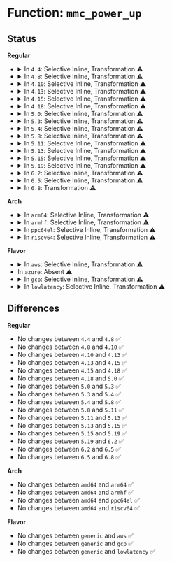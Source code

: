 # Function: <code>mmc_power_up</code>

## Status
<b>Regular</b>
<ul>
<li>
<details>
<summary>In <code>4.4</code>: Selective Inline, Transformation ⚠️</summary>

```c
void mmc_power_up(struct mmc_host *host, u32 ocr);
```

**Collision:** Unique Global

**Inline:** Selective

**Transformation:** True

**Instances:**

```
In drivers/mmc/core/core.c (ffffffff816c0010)
Location: drivers/mmc/core/core.c:1710
Inline: True
Inline callers:
  - drivers/mmc/core/core.c:mmc_power_restore_host
  - drivers/mmc/core/core.c:mmc_power_cycle
  - drivers/mmc/core/core.c:mmc_rescan
  - drivers/mmc/core/core.c:mmc_start_host
Direct callers:
  - drivers/mmc/core/core.c:mmc_power_restore_host
  - drivers/mmc/core/core.c:mmc_power_cycle
  - drivers/mmc/core/core.c:mmc_rescan
  - drivers/mmc/core/core.c:mmc_start_host
  - drivers/mmc/core/mmc.c:_mmc_resume
  - drivers/mmc/core/sd.c:_mmc_sd_resume
  - drivers/mmc/core/sdio.c:mmc_sdio_runtime_resume
  - drivers/mmc/core/sdio.c:mmc_sdio_resume
```
**Symbols:**

```
ffffffff816c0010-ffffffff816c01f5: mmc_power_up.part.21 (STB_LOCAL)
ffffffff816c0680-ffffffff816c069a: mmc_power_up (STB_GLOBAL)
```
</details>
</li>
<li>
<details>
<summary>In <code>4.8</code>: Selective Inline, Transformation ⚠️</summary>

```c
void mmc_power_up(struct mmc_host *host, u32 ocr);
```

**Collision:** Unique Global

**Inline:** Selective

**Transformation:** True

**Instances:**

```
In drivers/mmc/core/core.c (ffffffff81722f89)
Location: drivers/mmc/core/core.c:1726
Inline: True
Inline callers:
  - drivers/mmc/core/core.c:mmc_power_restore_host
  - drivers/mmc/core/core.c:mmc_start_host
  - drivers/mmc/core/core.c:mmc_rescan
  - drivers/mmc/core/core.c:mmc_power_cycle
Direct callers:
  - drivers/mmc/core/core.c:mmc_power_restore_host
  - drivers/mmc/core/core.c:mmc_start_host
  - drivers/mmc/core/core.c:mmc_rescan
  - drivers/mmc/core/core.c:mmc_power_cycle
  - drivers/mmc/core/mmc.c:_mmc_resume
  - drivers/mmc/core/sd.c:mmc_sd_runtime_resume
  - drivers/mmc/core/sdio.c:mmc_sdio_runtime_resume
  - drivers/mmc/core/sdio.c:mmc_sdio_resume
```
**Symbols:**

```
ffffffff81722d60-ffffffff81722f39: mmc_power_up.part.28 (STB_LOCAL)
ffffffff817233c0-ffffffff817233da: mmc_power_up (STB_GLOBAL)
```
</details>
</li>
<li>
<details>
<summary>In <code>4.10</code>: Selective Inline, Transformation ⚠️</summary>

```c
void mmc_power_up(struct mmc_host *host, u32 ocr);
```

**Collision:** Unique Global

**Inline:** Selective

**Transformation:** True

**Instances:**

```
In drivers/mmc/core/core.c (ffffffff81755d63)
Location: drivers/mmc/core/core.c:1796
Inline: True
Inline callers:
  - drivers/mmc/core/core.c:mmc_power_restore_host
  - drivers/mmc/core/core.c:mmc_start_host
  - drivers/mmc/core/core.c:mmc_rescan
  - drivers/mmc/core/core.c:mmc_power_cycle
Direct callers:
  - drivers/mmc/core/core.c:mmc_power_restore_host
  - drivers/mmc/core/core.c:mmc_start_host
  - drivers/mmc/core/core.c:mmc_rescan
  - drivers/mmc/core/core.c:mmc_power_cycle
  - drivers/mmc/core/mmc.c:_mmc_resume
  - drivers/mmc/core/sd.c:mmc_sd_runtime_resume
  - drivers/mmc/core/sdio.c:mmc_sdio_runtime_resume
  - drivers/mmc/core/sdio.c:mmc_sdio_resume
```
**Symbols:**

```
ffffffff81755b30-ffffffff81755d09: mmc_power_up.part.34 (STB_LOCAL)
ffffffff81756230-ffffffff8175624a: mmc_power_up (STB_GLOBAL)
```
</details>
</li>
<li>
<details>
<summary>In <code>4.13</code>: Selective Inline, Transformation ⚠️</summary>

```c
void mmc_power_up(struct mmc_host *host, u32 ocr);
```

**Collision:** Unique Global

**Inline:** Selective

**Transformation:** True

**Instances:**

```
In drivers/mmc/core/core.c (ffffffff81773e3b)
Location: drivers/mmc/core/core.c:1621
Inline: True
Inline callers:
  - drivers/mmc/core/core.c:mmc_power_restore_host
  - drivers/mmc/core/core.c:mmc_start_host
  - drivers/mmc/core/core.c:mmc_rescan
  - drivers/mmc/core/core.c:mmc_power_cycle
Direct callers:
  - drivers/mmc/core/core.c:mmc_power_restore_host
  - drivers/mmc/core/core.c:mmc_start_host
  - drivers/mmc/core/core.c:mmc_rescan
  - drivers/mmc/core/core.c:mmc_power_cycle
  - drivers/mmc/core/mmc.c:_mmc_resume
  - drivers/mmc/core/sd.c:mmc_sd_runtime_resume
  - drivers/mmc/core/sdio.c:mmc_sdio_runtime_resume
  - drivers/mmc/core/sdio.c:mmc_sdio_resume
```
**Symbols:**

```
ffffffff81773c10-ffffffff81773de4: mmc_power_up.part.32 (STB_LOCAL)
ffffffff81774260-ffffffff8177427b: mmc_power_up (STB_GLOBAL)
```
</details>
</li>
<li>
<details>
<summary>In <code>4.15</code>: Selective Inline, Transformation ⚠️</summary>

```c
void mmc_power_up(struct mmc_host *host, u32 ocr);
```

**Collision:** Unique Global

**Inline:** Selective

**Transformation:** True

**Instances:**

```
In drivers/mmc/core/core.c (ffffffff817e9fb8)
Location: drivers/mmc/core/core.c:1835
Inline: True
Inline callers:
  - drivers/mmc/core/core.c:mmc_power_restore_host
  - drivers/mmc/core/core.c:mmc_start_host
  - drivers/mmc/core/core.c:mmc_rescan
  - drivers/mmc/core/core.c:mmc_power_cycle
Direct callers:
  - drivers/mmc/core/core.c:mmc_power_restore_host
  - drivers/mmc/core/core.c:mmc_start_host
  - drivers/mmc/core/core.c:mmc_rescan
  - drivers/mmc/core/core.c:mmc_power_cycle
  - drivers/mmc/core/mmc.c:_mmc_resume
  - drivers/mmc/core/sd.c:mmc_sd_runtime_resume
  - drivers/mmc/core/sdio.c:mmc_sdio_runtime_resume
  - drivers/mmc/core/sdio.c:mmc_sdio_resume
```
**Symbols:**

```
ffffffff817e9d70-ffffffff817e9f53: mmc_power_up.part.34 (STB_LOCAL)
ffffffff817ea600-ffffffff817ea61b: mmc_power_up (STB_GLOBAL)
```
</details>
</li>
<li>
<details>
<summary>In <code>4.18</code>: Selective Inline, Transformation ⚠️</summary>

```c
void mmc_power_up(struct mmc_host *host, u32 ocr);
```

**Collision:** Unique Global

**Inline:** Selective

**Transformation:** True

**Instances:**

```
In drivers/mmc/core/core.c (ffffffff8183310a)
Location: drivers/mmc/core/core.c:1645
Inline: True
Inline callers:
  - drivers/mmc/core/core.c:mmc_power_restore_host
  - drivers/mmc/core/core.c:mmc_start_host
  - drivers/mmc/core/core.c:mmc_rescan
  - drivers/mmc/core/core.c:mmc_power_cycle
Direct callers:
  - drivers/mmc/core/core.c:mmc_power_restore_host
  - drivers/mmc/core/core.c:mmc_start_host
  - drivers/mmc/core/core.c:mmc_rescan
  - drivers/mmc/core/core.c:mmc_power_cycle
  - drivers/mmc/core/mmc.c:_mmc_resume
  - drivers/mmc/core/sd.c:mmc_sd_runtime_resume
  - drivers/mmc/core/sdio.c:mmc_sdio_runtime_resume
  - drivers/mmc/core/sdio.c:mmc_sdio_resume
```
**Symbols:**

```
ffffffff81832f80-ffffffff818330a6: mmc_power_up.part.33 (STB_LOCAL)
ffffffff81833560-ffffffff8183357a: mmc_power_up (STB_GLOBAL)
```
</details>
</li>
<li>
<details>
<summary>In <code>5.0</code>: Selective Inline, Transformation ⚠️</summary>

```c
void mmc_power_up(struct mmc_host *host, u32 ocr);
```

**Collision:** Unique Global

**Inline:** Selective

**Transformation:** True

**Instances:**

```
In drivers/mmc/core/core.c (ffffffff8185ff53)
Location: drivers/mmc/core/core.c:1648
Inline: True
Inline callers:
  - drivers/mmc/core/core.c:mmc_start_host
  - drivers/mmc/core/core.c:mmc_rescan
  - drivers/mmc/core/core.c:mmc_power_cycle
Direct callers:
  - drivers/mmc/core/core.c:mmc_start_host
  - drivers/mmc/core/core.c:mmc_rescan
  - drivers/mmc/core/core.c:mmc_power_cycle
  - drivers/mmc/core/mmc.c:_mmc_resume
  - drivers/mmc/core/sd.c:mmc_sd_runtime_resume
  - drivers/mmc/core/sdio.c:mmc_sdio_runtime_resume
  - drivers/mmc/core/sdio.c:mmc_sdio_resume
```
**Symbols:**

```
ffffffff8185f050-ffffffff8185f176: mmc_power_up.part.35 (STB_LOCAL)
ffffffff8185f4f0-ffffffff8185f50a: mmc_power_up (STB_GLOBAL)
```
</details>
</li>
<li>
<details>
<summary>In <code>5.3</code>: Selective Inline, Transformation ⚠️</summary>

```c
void mmc_power_up(struct mmc_host *host, u32 ocr);
```

**Collision:** Unique Global

**Inline:** Selective

**Transformation:** True

**Instances:**

```
In drivers/mmc/core/core.c (ffffffff818a3b05)
Location: drivers/mmc/core/core.c:1330
Inline: True
Inline callers:
  - drivers/mmc/core/core.c:mmc_start_host
  - drivers/mmc/core/core.c:mmc_rescan
  - drivers/mmc/core/core.c:mmc_power_cycle
Direct callers:
  - drivers/mmc/core/core.c:mmc_start_host
  - drivers/mmc/core/core.c:mmc_rescan
  - drivers/mmc/core/core.c:mmc_power_cycle
  - drivers/mmc/core/mmc.c:_mmc_resume
  - drivers/mmc/core/sd.c:mmc_sd_runtime_resume
  - drivers/mmc/core/sdio.c:mmc_sdio_runtime_resume
  - drivers/mmc/core/sdio.c:mmc_sdio_resume
```
**Symbols:**

```
ffffffff818a2bd0-ffffffff818a2cf2: mmc_power_up.part.0 (STB_LOCAL)
ffffffff818a30b0-ffffffff818a30ca: mmc_power_up (STB_GLOBAL)
```
</details>
</li>
<li>
<details>
<summary>In <code>5.4</code>: Selective Inline, Transformation ⚠️</summary>

```c
void mmc_power_up(struct mmc_host *host, u32 ocr);
```

**Collision:** Unique Global

**Inline:** Selective

**Transformation:** True

**Instances:**

```
In drivers/mmc/core/core.c (ffffffff818d6075)
Location: drivers/mmc/core/core.c:1330
Inline: True
Inline callers:
  - drivers/mmc/core/core.c:mmc_start_host
  - drivers/mmc/core/core.c:mmc_rescan
  - drivers/mmc/core/core.c:mmc_power_cycle
Direct callers:
  - drivers/mmc/core/core.c:mmc_start_host
  - drivers/mmc/core/core.c:mmc_rescan
  - drivers/mmc/core/core.c:mmc_power_cycle
  - drivers/mmc/core/mmc.c:_mmc_resume
  - drivers/mmc/core/sd.c:mmc_sd_runtime_resume
  - drivers/mmc/core/sdio.c:mmc_sdio_runtime_resume
  - drivers/mmc/core/sdio.c:mmc_sdio_resume
```
**Symbols:**

```
ffffffff818d4ec0-ffffffff818d4fe2: mmc_power_up.part.0 (STB_LOCAL)
ffffffff818d53a0-ffffffff818d53ba: mmc_power_up (STB_GLOBAL)
```
</details>
</li>
<li>
<details>
<summary>In <code>5.8</code>: Selective Inline, Transformation ⚠️</summary>

```c
void mmc_power_up(struct mmc_host *host, u32 ocr);
```

**Collision:** Unique Global

**Inline:** Selective

**Transformation:** True

**Instances:**

```
In drivers/mmc/core/core.c (ffffffff819a89b2)
Location: drivers/mmc/core/core.c:1313
Inline: True
Inline callers:
  - drivers/mmc/core/core.c:mmc_start_host
  - drivers/mmc/core/core.c:mmc_rescan_try_freq
  - drivers/mmc/core/core.c:mmc_power_cycle
Direct callers:
  - drivers/mmc/core/core.c:mmc_start_host
  - drivers/mmc/core/core.c:mmc_rescan_try_freq
  - drivers/mmc/core/core.c:mmc_power_cycle
  - drivers/mmc/core/mmc.c:_mmc_resume
  - drivers/mmc/core/sd.c:mmc_sd_runtime_resume
  - drivers/mmc/core/sdio.c:mmc_sdio_runtime_resume
  - drivers/mmc/core/sdio.c:mmc_sdio_resume
```
**Symbols:**

```
ffffffff819a74e0-ffffffff819a7602: mmc_power_up.part.0 (STB_LOCAL)
ffffffff819a7b80-ffffffff819a7b9a: mmc_power_up (STB_GLOBAL)
```
</details>
</li>
<li>
<details>
<summary>In <code>5.11</code>: Selective Inline, Transformation ⚠️</summary>

```c
void mmc_power_up(struct mmc_host *host, u32 ocr);
```

**Collision:** Unique Global

**Inline:** Selective

**Transformation:** True

**Instances:**

```
In drivers/mmc/core/core.c (ffffffff819aba72)
Location: drivers/mmc/core/core.c:1313
Inline: True
Inline callers:
  - drivers/mmc/core/core.c:mmc_start_host
  - drivers/mmc/core/core.c:mmc_rescan_try_freq
  - drivers/mmc/core/core.c:mmc_power_cycle
Direct callers:
  - drivers/mmc/core/core.c:mmc_start_host
  - drivers/mmc/core/core.c:mmc_rescan_try_freq
  - drivers/mmc/core/core.c:mmc_power_cycle
  - drivers/mmc/core/mmc.c:_mmc_resume
  - drivers/mmc/core/sd.c:mmc_sd_runtime_resume
  - drivers/mmc/core/sdio.c:mmc_sdio_runtime_resume
  - drivers/mmc/core/sdio.c:mmc_sdio_resume
```
**Symbols:**

```
ffffffff819aa730-ffffffff819aa852: mmc_power_up.part.0 (STB_LOCAL)
ffffffff819aade0-ffffffff819aadfa: mmc_power_up (STB_GLOBAL)
```
</details>
</li>
<li>
<details>
<summary>In <code>5.13</code>: Selective Inline, Transformation ⚠️</summary>

```c
void mmc_power_up(struct mmc_host *host, u32 ocr);
```

**Collision:** Unique Global

**Inline:** Selective

**Transformation:** True

**Instances:**

```
In drivers/mmc/core/core.c (ffffffff8198fffc)
Location: drivers/mmc/core/core.c:1319
Inline: True
Inline callers:
  - drivers/mmc/core/core.c:mmc_start_host
  - drivers/mmc/core/core.c:mmc_rescan_try_freq
  - drivers/mmc/core/core.c:mmc_power_cycle
Direct callers:
  - drivers/mmc/core/core.c:mmc_start_host
  - drivers/mmc/core/core.c:mmc_rescan_try_freq
  - drivers/mmc/core/core.c:mmc_power_cycle
  - drivers/mmc/core/mmc.c:_mmc_resume
  - drivers/mmc/core/sd.c:mmc_sd_runtime_resume
  - drivers/mmc/core/sdio.c:mmc_sdio_runtime_resume
  - drivers/mmc/core/sdio.c:mmc_sdio_resume
```
**Symbols:**

```
ffffffff8198efd0-ffffffff8198f0f2: mmc_power_up.part.0 (STB_LOCAL)
ffffffff8198f680-ffffffff8198f69a: mmc_power_up (STB_GLOBAL)
```
</details>
</li>
<li>
<details>
<summary>In <code>5.15</code>: Selective Inline, Transformation ⚠️</summary>

```c
void mmc_power_up(struct mmc_host *host, u32 ocr);
```

**Collision:** Unique Global

**Inline:** Selective

**Transformation:** True

**Instances:**

```
In drivers/mmc/core/core.c (ffffffff81a3b7cc)
Location: drivers/mmc/core/core.c:1320
Inline: True
Inline callers:
  - drivers/mmc/core/core.c:mmc_start_host
  - drivers/mmc/core/core.c:mmc_rescan_try_freq
  - drivers/mmc/core/core.c:mmc_power_cycle
Direct callers:
  - drivers/mmc/core/core.c:mmc_start_host
  - drivers/mmc/core/core.c:mmc_rescan_try_freq
  - drivers/mmc/core/core.c:mmc_power_cycle
  - drivers/mmc/core/mmc.c:_mmc_resume
  - drivers/mmc/core/sd.c:mmc_sd_runtime_resume
  - drivers/mmc/core/sdio.c:mmc_sdio_runtime_resume
  - drivers/mmc/core/sdio.c:mmc_sdio_resume
```
**Symbols:**

```
ffffffff81a3a6b0-ffffffff81a3a7ee: mmc_power_up.part.0 (STB_LOCAL)
ffffffff81d2d12b-ffffffff81d2d15a: mmc_power_up.part.0.cold (STB_LOCAL)
ffffffff81a3adc0-ffffffff81a3adda: mmc_power_up (STB_GLOBAL)
```
</details>
</li>
<li>
<details>
<summary>In <code>5.19</code>: Selective Inline, Transformation ⚠️</summary>

```c
void mmc_power_up(struct mmc_host *host, u32 ocr);
```

**Collision:** Unique Global

**Inline:** Selective

**Transformation:** True

**Instances:**

```
In drivers/mmc/core/core.c (ffffffff81ba875a)
Location: drivers/mmc/core/core.c:1320
Inline: True
Inline callers:
  - drivers/mmc/core/core.c:mmc_start_host
  - drivers/mmc/core/core.c:mmc_rescan_try_freq
  - drivers/mmc/core/core.c:mmc_power_cycle
Direct callers:
  - drivers/mmc/core/core.c:mmc_start_host
  - drivers/mmc/core/core.c:mmc_rescan_try_freq
  - drivers/mmc/core/core.c:mmc_power_cycle
  - drivers/mmc/core/mmc.c:_mmc_resume
  - drivers/mmc/core/sd.c:mmc_sd_runtime_resume
  - drivers/mmc/core/sdio.c:mmc_sdio_runtime_resume
  - drivers/mmc/core/sdio.c:mmc_sdio_resume
```
**Symbols:**

```
ffffffff81ba7510-ffffffff81ba767d: mmc_power_up.part.0 (STB_LOCAL)
ffffffff81ef94e9-ffffffff81ef9517: mmc_power_up.part.0.cold (STB_LOCAL)
ffffffff81ba7c60-ffffffff81ba7c8a: mmc_power_up (STB_GLOBAL)
```
</details>
</li>
<li>
<details>
<summary>In <code>6.2</code>: Selective Inline, Transformation ⚠️</summary>

```c
void mmc_power_up(struct mmc_host *host, u32 ocr);
```

**Collision:** Unique Global

**Inline:** Selective

**Transformation:** True

**Instances:**

```
In drivers/mmc/core/core.c (ffffffff81d4afba)
Location: drivers/mmc/core/core.c:1327
Inline: True
Inline callers:
  - drivers/mmc/core/core.c:mmc_start_host
  - drivers/mmc/core/core.c:mmc_rescan_try_freq
  - drivers/mmc/core/core.c:mmc_power_cycle
Direct callers:
  - drivers/mmc/core/core.c:mmc_start_host
  - drivers/mmc/core/core.c:mmc_rescan_try_freq
  - drivers/mmc/core/core.c:mmc_power_cycle
  - drivers/mmc/core/mmc.c:_mmc_resume
  - drivers/mmc/core/sd.c:mmc_sd_runtime_resume
  - drivers/mmc/core/sdio.c:mmc_sdio_runtime_resume
  - drivers/mmc/core/sdio.c:mmc_sdio_resume
```
**Symbols:**

```
ffffffff81d49b90-ffffffff81d49cfd: mmc_power_up.part.0 (STB_LOCAL)
ffffffff820a963c-ffffffff820a966a: mmc_power_up.part.0.cold (STB_LOCAL)
ffffffff81d4a330-ffffffff81d4a35a: mmc_power_up (STB_GLOBAL)
```
</details>
</li>
<li>
<details>
<summary>In <code>6.5</code>: Selective Inline, Transformation ⚠️</summary>

```c
void mmc_power_up(struct mmc_host *host, u32 ocr);
```

**Collision:** Unique Global

**Inline:** Selective

**Transformation:** True

**Instances:**

```
In drivers/mmc/core/core.c (ffffffff81db586a)
Location: drivers/mmc/core/core.c:1327
Inline: True
Inline callers:
  - drivers/mmc/core/core.c:mmc_start_host
  - drivers/mmc/core/core.c:mmc_rescan_try_freq
  - drivers/mmc/core/core.c:mmc_power_cycle
Direct callers:
  - drivers/mmc/core/core.c:mmc_start_host
  - drivers/mmc/core/core.c:mmc_rescan_try_freq
  - drivers/mmc/core/core.c:mmc_power_cycle
  - drivers/mmc/core/mmc.c:_mmc_resume
  - drivers/mmc/core/sd.c:mmc_sd_runtime_resume
  - drivers/mmc/core/sdio.c:mmc_sdio_runtime_resume
  - drivers/mmc/core/sdio.c:mmc_sdio_resume
```
**Symbols:**

```
ffffffff81db4400-ffffffff81db456d: mmc_power_up.part.0 (STB_LOCAL)
ffffffff8212aa3b-ffffffff8212aa69: mmc_power_up.part.0.cold (STB_LOCAL)
ffffffff81db4b90-ffffffff81db4bba: mmc_power_up (STB_GLOBAL)
```
</details>
</li>
<li>
<details>
<summary>In <code>6.8</code>: Transformation ⚠️</summary>

```c
void mmc_power_up(struct mmc_host *host, u32 ocr);
```

**Collision:** Unique Global

**Inline:** No

**Transformation:** True

**Instances:**

```
In drivers/mmc/core/core.c (0)
Location: drivers/mmc/core/core.c:1332
Inline: False
Direct callers:
  - drivers/mmc/core/core.c:mmc_start_host
  - drivers/mmc/core/core.c:mmc_rescan_try_freq
  - drivers/mmc/core/core.c:mmc_set_uhs_voltage
  - drivers/mmc/core/core.c:mmc_select_voltage
  - drivers/mmc/core/mmc.c:_mmc_resume
  - drivers/mmc/core/sd.c:mmc_sd_runtime_resume
  - drivers/mmc/core/sdio.c:mmc_sdio_runtime_resume
  - drivers/mmc/core/sdio.c:mmc_sdio_resume
```
**Symbols:**

```
ffffffff8220c870-ffffffff8220c89e: mmc_power_up.cold (STB_LOCAL)
ffffffff81e6cc30-ffffffff81e6cdbc: mmc_power_up (STB_GLOBAL)
```
</details>
</li>
</ul>
<b>Arch</b>
<ul>
<li>
<details>
<summary>In <code>arm64</code>: Selective Inline, Transformation ⚠️</summary>

```c
void mmc_power_up(struct mmc_host *host, u32 ocr);
```

**Collision:** Unique Global

**Inline:** Selective

**Transformation:** True

**Instances:**

```
In drivers/mmc/core/core.c (ffff800010b2fe00)
Location: drivers/mmc/core/core.c:1330
Inline: True
Inline callers:
  - drivers/mmc/core/core.c:mmc_start_host
  - drivers/mmc/core/core.c:mmc_rescan
  - drivers/mmc/core/core.c:mmc_power_cycle
Direct callers:
  - drivers/mmc/core/core.c:mmc_start_host
  - drivers/mmc/core/core.c:mmc_rescan
  - drivers/mmc/core/core.c:mmc_power_cycle
  - drivers/mmc/core/mmc.c:_mmc_resume
  - drivers/mmc/core/sd.c:mmc_sd_runtime_resume
  - drivers/mmc/core/sdio.c:mmc_sdio_runtime_resume
  - drivers/mmc/core/sdio.c:mmc_sdio_resume
```
**Symbols:**

```
ffff800010b2e690-ffff800010b2e800: mmc_power_up.part.0 (STB_LOCAL)
ffff800010b2eb78-ffff800010b2ebb8: mmc_power_up (STB_GLOBAL)
```
</details>
</li>
<li>
<details>
<summary>In <code>armhf</code>: Selective Inline, Transformation ⚠️</summary>

```c
void mmc_power_up(struct mmc_host *host, u32 ocr);
```

**Collision:** Unique Global

**Inline:** Selective

**Transformation:** True

**Instances:**

```
In drivers/mmc/core/core.c (c0c0af94)
Location: drivers/mmc/core/core.c:1330
Inline: True
Inline callers:
  - drivers/mmc/core/core.c:mmc_start_host
  - drivers/mmc/core/core.c:mmc_rescan
  - drivers/mmc/core/core.c:mmc_power_cycle
Direct callers:
  - drivers/mmc/core/core.c:mmc_start_host
  - drivers/mmc/core/core.c:mmc_rescan
  - drivers/mmc/core/core.c:mmc_power_cycle
  - drivers/mmc/core/mmc.c:_mmc_resume
  - drivers/mmc/core/sd.c:mmc_sd_runtime_resume
  - drivers/mmc/core/sdio.c:mmc_sdio_runtime_resume
  - drivers/mmc/core/sdio.c:mmc_sdio_resume
```
**Symbols:**

```
c0c09bc0-c0c09d18: mmc_power_up.part.0 (STB_LOCAL)
c0c0a080-c0c0a0a8: mmc_power_up (STB_GLOBAL)
```
</details>
</li>
<li>
<details>
<summary>In <code>ppc64el</code>: Selective Inline, Transformation ⚠️</summary>

```c
void mmc_power_up(struct mmc_host *host, u32 ocr);
```

**Collision:** Unique Global

**Inline:** Selective

**Transformation:** True

**Instances:**

```
In drivers/mmc/core/core.c (c000000000c298e0)
Location: drivers/mmc/core/core.c:1330
Inline: True
Inline callers:
  - drivers/mmc/core/core.c:mmc_start_host
  - drivers/mmc/core/core.c:mmc_rescan
  - drivers/mmc/core/core.c:mmc_power_cycle
Direct callers:
  - drivers/mmc/core/core.c:mmc_start_host
  - drivers/mmc/core/core.c:mmc_rescan
  - drivers/mmc/core/core.c:mmc_power_cycle
  - drivers/mmc/core/mmc.c:_mmc_resume
  - drivers/mmc/core/sd.c:mmc_sd_runtime_resume
  - drivers/mmc/core/sdio.c:mmc_sdio_runtime_resume
  - drivers/mmc/core/sdio.c:mmc_sdio_resume
```
**Symbols:**

```
c000000000c27ee0-c000000000c28098: mmc_power_up.part.0 (STB_LOCAL)
c000000000c28580-c000000000c285a0: mmc_power_up (STB_GLOBAL)
```
</details>
</li>
<li>
<details>
<summary>In <code>riscv64</code>: Selective Inline, Transformation ⚠️</summary>

```c
void mmc_power_up(struct mmc_host *host, u32 ocr);
```

**Collision:** Unique Global

**Inline:** Selective

**Transformation:** True

**Instances:**

```
In drivers/mmc/core/core.c (ffffffe000708dfc)
Location: drivers/mmc/core/core.c:1330
Inline: True
Inline callers:
  - drivers/mmc/core/core.c:mmc_start_host
  - drivers/mmc/core/core.c:mmc_rescan
  - drivers/mmc/core/core.c:mmc_power_cycle
Direct callers:
  - drivers/mmc/core/core.c:mmc_start_host
  - drivers/mmc/core/core.c:mmc_rescan
  - drivers/mmc/core/core.c:mmc_power_cycle
  - drivers/mmc/core/mmc.c:_mmc_resume
  - drivers/mmc/core/sd.c:mmc_sd_runtime_resume
  - drivers/mmc/core/sdio.c:mmc_sdio_runtime_resume
  - drivers/mmc/core/sdio.c:mmc_sdio_resume
```
**Symbols:**

```
ffffffe000707ebe-ffffffe000708054: mmc_power_up.part.0 (STB_LOCAL)
ffffffe00070833a-ffffffe000708376: mmc_power_up (STB_GLOBAL)
```
</details>
</li>
</ul>
<b>Flavor</b>
<ul>
<li>
<details>
<summary>In <code>aws</code>: Selective Inline, Transformation ⚠️</summary>

```c
void mmc_power_up(struct mmc_host *host, u32 ocr);
```

**Collision:** Unique Global

**Inline:** Selective

**Transformation:** True

**Instances:**

```
In drivers/mmc/core/core.c (ffffffff81879a35)
Location: drivers/mmc/core/core.c:1330
Inline: True
Inline callers:
  - drivers/mmc/core/core.c:mmc_start_host
  - drivers/mmc/core/core.c:mmc_rescan
  - drivers/mmc/core/core.c:mmc_power_cycle
Direct callers:
  - drivers/mmc/core/core.c:mmc_start_host
  - drivers/mmc/core/core.c:mmc_rescan
  - drivers/mmc/core/core.c:mmc_power_cycle
  - drivers/mmc/core/mmc.c:_mmc_resume
  - drivers/mmc/core/sd.c:mmc_sd_runtime_resume
  - drivers/mmc/core/sdio.c:mmc_sdio_runtime_resume
  - drivers/mmc/core/sdio.c:mmc_sdio_resume
```
**Symbols:**

```
ffffffff81878880-ffffffff818789a2: mmc_power_up.part.0 (STB_LOCAL)
ffffffff81878d60-ffffffff81878d7a: mmc_power_up (STB_GLOBAL)
```
</details>
</li>
<li>
In <code>azure</code>: Absent ⚠️
</li>
<li>
<details>
<summary>In <code>gcp</code>: Selective Inline, Transformation ⚠️</summary>

```c
void mmc_power_up(struct mmc_host *host, u32 ocr);
```

**Collision:** Unique Global

**Inline:** Selective

**Transformation:** True

**Instances:**

```
In drivers/mmc/core/core.c (ffffffff818caed5)
Location: drivers/mmc/core/core.c:1330
Inline: True
Inline callers:
  - drivers/mmc/core/core.c:mmc_start_host
  - drivers/mmc/core/core.c:mmc_rescan
  - drivers/mmc/core/core.c:mmc_power_cycle
Direct callers:
  - drivers/mmc/core/core.c:mmc_start_host
  - drivers/mmc/core/core.c:mmc_rescan
  - drivers/mmc/core/core.c:mmc_power_cycle
  - drivers/mmc/core/mmc.c:_mmc_resume
  - drivers/mmc/core/sd.c:mmc_sd_runtime_resume
  - drivers/mmc/core/sdio.c:mmc_sdio_runtime_resume
  - drivers/mmc/core/sdio.c:mmc_sdio_resume
```
**Symbols:**

```
ffffffff818c9d20-ffffffff818c9e42: mmc_power_up.part.0 (STB_LOCAL)
ffffffff818ca200-ffffffff818ca21a: mmc_power_up (STB_GLOBAL)
```
</details>
</li>
<li>
<details>
<summary>In <code>lowlatency</code>: Selective Inline, Transformation ⚠️</summary>

```c
void mmc_power_up(struct mmc_host *host, u32 ocr);
```

**Collision:** Unique Global

**Inline:** Selective

**Transformation:** True

**Instances:**

```
In drivers/mmc/core/core.c (ffffffff818e79f5)
Location: drivers/mmc/core/core.c:1330
Inline: True
Inline callers:
  - drivers/mmc/core/core.c:mmc_start_host
  - drivers/mmc/core/core.c:mmc_rescan
  - drivers/mmc/core/core.c:mmc_power_cycle
Direct callers:
  - drivers/mmc/core/core.c:mmc_start_host
  - drivers/mmc/core/core.c:mmc_rescan
  - drivers/mmc/core/core.c:mmc_power_cycle
  - drivers/mmc/core/mmc.c:_mmc_resume
  - drivers/mmc/core/sd.c:mmc_sd_runtime_resume
  - drivers/mmc/core/sdio.c:mmc_sdio_runtime_resume
  - drivers/mmc/core/sdio.c:mmc_sdio_resume
```
**Symbols:**

```
ffffffff818e6840-ffffffff818e6962: mmc_power_up.part.0 (STB_LOCAL)
ffffffff818e6d20-ffffffff818e6d3a: mmc_power_up (STB_GLOBAL)
```
</details>
</li>
</ul>

## Differences
<b>Regular</b>
<ul>
<li>
No changes between <code>4.4</code> and <code>4.8</code> ✅
</li>
<li>
No changes between <code>4.8</code> and <code>4.10</code> ✅
</li>
<li>
No changes between <code>4.10</code> and <code>4.13</code> ✅
</li>
<li>
No changes between <code>4.13</code> and <code>4.15</code> ✅
</li>
<li>
No changes between <code>4.15</code> and <code>4.18</code> ✅
</li>
<li>
No changes between <code>4.18</code> and <code>5.0</code> ✅
</li>
<li>
No changes between <code>5.0</code> and <code>5.3</code> ✅
</li>
<li>
No changes between <code>5.3</code> and <code>5.4</code> ✅
</li>
<li>
No changes between <code>5.4</code> and <code>5.8</code> ✅
</li>
<li>
No changes between <code>5.8</code> and <code>5.11</code> ✅
</li>
<li>
No changes between <code>5.11</code> and <code>5.13</code> ✅
</li>
<li>
No changes between <code>5.13</code> and <code>5.15</code> ✅
</li>
<li>
No changes between <code>5.15</code> and <code>5.19</code> ✅
</li>
<li>
No changes between <code>5.19</code> and <code>6.2</code> ✅
</li>
<li>
No changes between <code>6.2</code> and <code>6.5</code> ✅
</li>
<li>
No changes between <code>6.5</code> and <code>6.8</code> ✅
</li>
</ul>
<b>Arch</b>
<ul>
<li>
No changes between <code>amd64</code> and <code>arm64</code> ✅
</li>
<li>
No changes between <code>amd64</code> and <code>armhf</code> ✅
</li>
<li>
No changes between <code>amd64</code> and <code>ppc64el</code> ✅
</li>
<li>
No changes between <code>amd64</code> and <code>riscv64</code> ✅
</li>
</ul>
<b>Flavor</b>
<ul>
<li>
No changes between <code>generic</code> and <code>aws</code> ✅
</li>
<li>
No changes between <code>generic</code> and <code>gcp</code> ✅
</li>
<li>
No changes between <code>generic</code> and <code>lowlatency</code> ✅
</li>
</ul>
